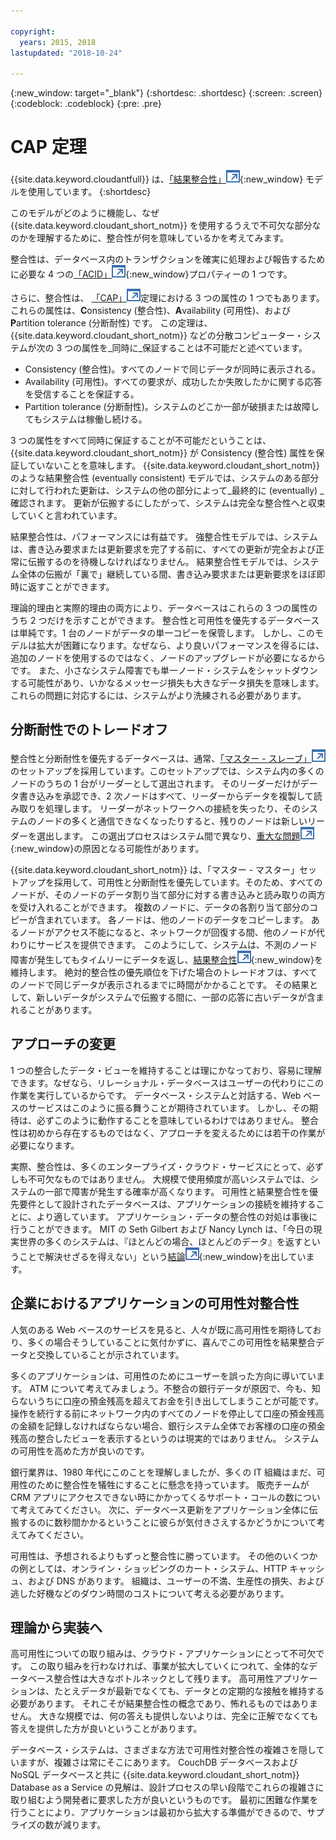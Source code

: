 ```yaml
---

copyright:
  years: 2015, 2018
lastupdated: "2018-10-24"

---
```


{:new_window: target="_blank"}
{:shortdesc: .shortdesc}
{:screen: .screen}
{:codeblock: .codeblock}
{:pre: .pre}

<!-- Acrolinx: 2017-01-24 -->

<div id="cap_theorem"></div>

<div id="consistency"></div>

# CAP 定理

{{site.data.keyword.cloudantfull}} は、[「結果整合性」![外部リンク・アイコン](../images/launch-glyph.svg "外部リンク・アイコン")](http://en.wikipedia.org/wiki/Eventual_consistency){:new_window} モデルを使用しています。
{:shortdesc}

このモデルがどのように機能し、なぜ {{site.data.keyword.cloudant_short_notm}} を使用するうえで不可欠な部分なのかを理解するために、整合性が何を意味しているかを考えてみます。

整合性は、データベース内のトランザクションを確実に処理および報告するために必要な 4 つの[「ACID」![外部リンク・アイコン](../images/launch-glyph.svg "外部リンク・アイコン")](https://en.wikipedia.org/wiki/ACID){:new_window}プロパティーの 1 つです。

さらに、整合性は、
<a href="http://en.wikipedia.org/wiki/CAP_Theorem" target="_blank">「CAP」<img src="../images/launch-glyph.svg" alt="外部リンク・アイコン" title="外部リンク・アイコン"></a>定理における 3 つの属性の 1 つでもあります。
これらの属性は、**C**onsistency (整合性)、**A**vailability (可用性)、および **P**artition tolerance (分断耐性) です。
この定理は、{{site.data.keyword.cloudant_short_notm}} などの分散コンピューター・システムが次の 3 つの属性を_同時に_保証することは不可能だと述べています。

-   Consistency (整合性)。すべてのノードで同じデータが同時に表示される。
-   Availability (可用性)。すべての要求が、成功したか失敗したかに関する応答を受信することを保証する。
-   Partition tolerance (分断耐性)。システムのどこか一部が破損または故障してもシステムは稼働し続ける。

3 つの属性をすべて同時に保証することが不可能だということは、{{site.data.keyword.cloudant_short_notm}} が Consistency (整合性) 属性を保証していないことを意味します。
{{site.data.keyword.cloudant_short_notm}} のような結果整合性 (eventually consistent) モデルでは、システムのある部分に対して行われた更新は、システムの他の部分によって_最終的に (eventually) _確認されます。
更新が伝搬するにしたがって、システムは完全な整合性へと収束していくと言われています。

結果整合性は、パフォーマンスには有益です。
強整合性モデルでは、システムは、書き込み要求または更新要求を完了する前に、すべての更新が完全および正常に伝搬するのを待機しなければなりません。
結果整合性モデルでは、システム全体の伝搬が「裏で」継続している間、書き込み要求または更新要求をほぼ即時に返すことができます。

理論的理由と実際的理由の両方により、データベースはこれらの 3 つの属性のうち 2 つだけを示すことができます。
整合性と可用性を優先するデータベースは単純です。1 台のノードがデータの単一コピーを保管します。
しかし、このモデルは拡大が困難になります。なぜなら、より良いパフォーマンスを得るには、追加のノードを使用するのではなく、ノードのアップグレードが必要になるからです。
また、小さなシステム障害でも単一ノード・システムをシャットダウンする可能性があり、いかなるメッセージ損失も大きなデータ損失を意味します。
これらの問題に対応するには、システムがより洗練される必要があります。

## 分断耐性でのトレードオフ

整合性と分断耐性を優先するデータベースは、通常、<a href="http://en.wikipedia.org/wiki/Master/slave_(technology)" target="_blank">「マスター - スレーブ」<img src="../images/launch-glyph.svg" alt="外部リンク・アイコン" title="外部リンク・アイコン"></a>のセットアップを採用しています。このセットアップでは、システム内の多くのノードのうちの 1 台がリーダーとして選出されます。
そのリーダーだけがデータ書き込みを承認でき、2 次ノードはすべて、リーダーからデータを複製して読み取りを処理します。
リーダーがネットワークへの接続を失ったり、そのシステムのノードの多くと通信できなくなったりすると、残りのノードは新しいリーダーを選出します。
この選出プロセスはシステム間で異なり、[重大な問題![外部リンク・アイコン](../images/launch-glyph.svg "外部リンク・アイコン")](http://aphyr.com/posts/284-call-me-maybe-mongodb){:new_window}の原因となる可能性があります。

{{site.data.keyword.cloudant_short_notm}} は、「マスター - マスター」セットアップを採用して、可用性と分断耐性を優先しています。そのため、すべてのノードが、そのノードのデータ割り当て部分に対する書き込みと読み取りの両方を受け入れることができます。
複数のノードに、データの各割り当て部分のコピーが含まれています。
各ノードは、他のノードのデータをコピーします。
あるノードがアクセス不能になると、ネットワークが回復する間、他のノードが代わりにサービスを提供できます。
このようにして、システムは、不測のノード障害が発生してもタイムリーにデータを返し、[結果整合性![外部リンク・アイコン](../images/launch-glyph.svg "外部リンク・アイコン")](http://en.wikipedia.org/wiki/Eventual_consistency){:new_window}を維持します。
絶対的整合性の優先順位を下げた場合のトレードオフは、すべてのノードで同じデータが表示されるまでに時間がかかることです。
その結果として、新しいデータがシステムで伝搬する間に、一部の応答に古いデータが含まれることがあります。

## アプローチの変更

1 つの整合したデータ・ビューを維持することは理にかなっており、容易に理解できます。なぜなら、リレーショナル・データベースはユーザーの代わりにこの作業を実行しているからです。
データベース・システムと対話する、Web ベースのサービスはこのように振る舞うことが期待されています。
しかし、その期待は、必ずこのように動作することを意味しているわけではありません。
整合性は初めから存在するものではなく、アプローチを変えるためには若干の作業が必要になります。

実際、整合性は、多くのエンタープライズ・クラウド・サービスにとって、必ずしも不可欠なものではありません。
大規模で使用頻度が高いシステムでは、システムの一部で障害が発生する確率が高くなります。
可用性と結果整合性を優先要件として設計されたデータベースは、アプリケーションの接続を維持することに、より適しています。
アプリケーション・データの整合性の対処は事後に行うことができます。
MIT の Seth Gilbert および Nancy Lynch は、「今日の現実世界の多くのシステムは、『ほとんどの場合、ほとんどのデータ』を返すということで解決せざるを得えない」という[結論![外部リンク・アイコン](../images/launch-glyph.svg "外部リンク・アイコン")](http://www.glassbeam.com/sites/all/themes/glassbeam/images/blog/10.1.1.67.6951.pdf){:new_window}を出しています。

## 企業におけるアプリケーションの可用性対整合性

人気のある Web ベースのサービスを見ると、人々が既に高可用性を期待しており、多くの場合そうしていることに気付かずに、喜んでこの可用性を結果整合データと交換していることが示されています。

多くのアプリケーションは、可用性のためにユーザーを誤った方向に導いています。
ATM について考えてみましょう。不整合の銀行データが原因で、今も、知らないうちに口座の預金残高を超えてお金を引き出してしまうことが可能です。
操作を続行する前にネットワーク内のすべてのノードを停止して口座の預金残高の金額を記録しなければならない場合、銀行システム全体でお客様の口座の預金残高の整合したビューを表示するというのは現実的ではありません。
システムの可用性を高めた方が良いのです。

銀行業界は、1980 年代にこのことを理解しましたが、多くの IT 組織はまだ、可用性のために整合性を犠牲にすることに懸念を持っています。
販売チームが CRM アプリにアクセスできない時にかかってくるサポート・コールの数について考えてみてください。
次に、データベース更新をアプリケーション全体に伝搬するのに数秒間かかるということに彼らが気付きさえするかどうかについて考えてみてください。

可用性は、予想されるよりもずっと整合性に勝っています。
その他のいくつかの例としては、オンライン・ショッピングのカート・システム、HTTP キャッシュ、および DNS があります。
組織は、ユーザーの不満、生産性の損失、および逃した好機などのダウン時間のコストについて考える必要があります。

## 理論から実装へ

高可用性についての取り組みは、クラウド・アプリケーションにとって不可欠です。
この取り組みを行わなければ、事業が拡大していくにつれて、全体的なデータベース整合性は大きなボトルネックとして残ります。
高可用性アプリケーションは、たとえデータが最新でなくても、データとの定期的な接触を維持する必要があります。
それこそが結果整合性の概念であり、怖れるものではありません。
大きな規模では、何の答えも提供しないよりは、完全に正解でなくても答えを提供した方が良いということがあります。

データベース・システムは、さまざまな方法で可用性対整合性の複雑さを隠していますが、複雑さは常にそこにあります。
CouchDB データベースおよび NoSQL データベースと共に {{site.data.keyword.cloudant_short_notm}} Database as a Service の見解は、設計プロセスの早い段階でこれらの複雑さに取り組むよう開発者に要求した方が良いというものです。
最初に困難な作業を行うことにより、アプリケーションは最初から拡大する準備ができるので、サプライズの数が減ります。

